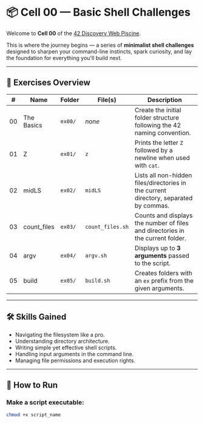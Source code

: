 # 📦 Cell 00 — Basic Shell Challenges

Welcome to **Cell 00** of the [42 Discovery Web Piscine](https://github.com/joolibar/42-piscine-discovery-web).  

This is where the journey begins — a series of **minimalist shell challenges** designed to sharpen your command-line instincts, spark curiosity, and lay the foundation for everything you'll build next.

---
## 📜 Exercises Overview

| #   | Name            | Folder  | File(s)          | Description |
| --- | --------------- | ------- | ---------------- | ----------- |
| 00  | The Basics      | `ex00/` | _none_           | Create the initial folder structure following the 42 naming convention. |
| 01  | Z               | `ex01/` | `z`              | Prints the letter `Z` followed by a newline when used with `cat`. |
| 02  | midLS           | `ex02/` | `midLS`          | Lists all non-hidden files/directories in the current directory, separated by commas. |
| 03  | count_files     | `ex03/` | `count_files.sh` | Counts and displays the number of files and directories in the current folder. |
| 04  | argv            | `ex04/` | `argv.sh`        | Displays up to **3 arguments** passed to the script. |
| 05  | build           | `ex05/` | `build.sh`       | Creates folders with an `ex` prefix from the given arguments. |

---
## 🛠 Skills Gained
- Navigating the filesystem like a pro.
- Understanding directory architecture.
- Writing simple yet effective shell scripts.
- Handling input arguments in the command line.
- Managing file permissions and execution rights.

---

## 🚀 How to Run

### Make a script executable:
```bash
chmod +x script_name
